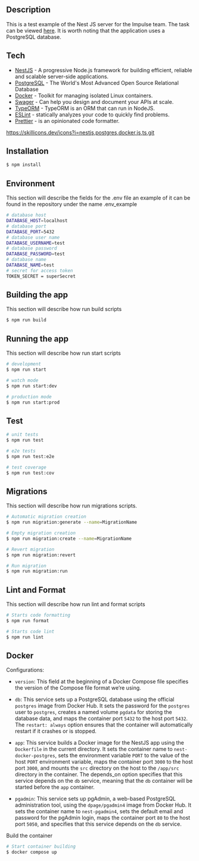 ## Description

This is a test example of the Nest JS server for the Impulse team.
The task can be viewed [here](https://impulseteam.notion.site/Node-js-Engineer-cfb8332b00ee499b889b1aec7d5c6bc7).
It is worth noting that the application uses a PostgreSQL database.

## Tech
 - [NestJS] - A progressive Node.js framework for building efficient, reliable and scalable server-side applications.
 - [PostgreSQL] - The World's Most Advanced Open Source Relational Database
 - [Docker] - Toolkit for managing isolated Linux containers.
 - [Swager] - Can help you design and document your APIs at scale.
 - [TypeORM] - TypeORM is an ORM that can run in NodeJS.
 - [ESLint] - statically analyzes your code to quickly find problems.
 - [Prettier] - is an opinionated code formatter.

https://skillicons.dev/icons?i=nestjs,postgres,docker,js,ts,git

## Installation

```bash
$ npm install
```

## Environment

This section will describe the fields for the .env file an example of it can be found in the repository under the name .env_example

```bash
# database host
DATABASE_HOST=localhost
# database port
DATABASE_PORT=5432
# database user name
DATABASE_USERNAME=test
# database password
DATABASE_PASSWORD=test
# database name
DATABASE_NAME=test
# secret for access token
TOKEN_SECRET = superSecret
```

## Building the app

This section will describe how run build scripts

```bash
$ npm run build
```

## Running the app

This section will describe how run start scripts

```bash
# development
$ npm run start

# watch mode
$ npm run start:dev

# production mode
$ npm run start:prod
```

## Test

```bash
# unit tests
$ npm run test

# e2e tests
$ npm run test:e2e

# test coverage
$ npm run test:cov
```

## Migrations

This section will describe how run migrations scripts.

```bash
# Automatic migration creation
$ npm run migration:generate --name=MigrationName

# Empty migration creation
$ npm run migration:create --name=MigrationName

# Revert migration
$ npm run migration:revert

# Run migration
$ npm run migration:run
```

## Lint and Format

This section will describe how run lint and format scripts

```bash
# Starts code formatting
$ npm run format

# Starts code lint
$ npm run lint

```

## Docker

Configurations:

- ```version```: This field at the beginning of a Docker Compose file specifies the version of the Compose file format we’re using.

- ```db```: This service sets up a PostgreSQL database using the official ```postgres``` image from Docker Hub. It sets the password for the ```postgres``` user to ```postgres```, creates a named volume ```pgdata``` for storing the database data, and maps the container port ```5432``` to the host port ```5432```. The ```restart: always``` option ensures that the container will automatically restart if it crashes or is stopped.

- ```app```: This service builds a Docker image for the NestJS app using the ```Dockerfile``` in the current directory. It sets the container name to ```nest-docker-postgres```, sets the environment variable ```PORT``` to the value of the host ```PORT``` environment variable, maps the container port ```3000``` to the host port ```3000```, and mounts the ```src``` directory on the host to the ```/app/src``` directory in the container. The depends_on option specifies that this service depends on the ```db``` service, meaning that the ```db``` container will be started before the ```app``` container.

- ```pgadmin```: This service sets up pgAdmin, a web-based PostgreSQL administration tool, using the ```dpage/pgadmin4``` image from Docker Hub. It sets the container name to ```nest-pgadmin4```, sets the default email and password for the pgAdmin login, maps the container port ```80``` to the host port ```5050```, and specifies that this service depends on the ```db``` service.

Build the container

```bash
# Start container building
$ docker compose up
```

[NestJS]: <https://nestjs.com/>
[PostgreSQL]: <https://www.postgresql.org/>
[Swager]: <https://swagger.io/>
[Docker]: <https://www.docker.com/>
[TypeORM]: <https://typeorm.io/>
[ESLint]: <https://eslint.org/>
[Prettier]: <https://prettier.io/>